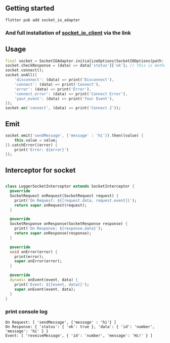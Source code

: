 
## Getting started

```shell
flutter pub add socket_io_adapter
```

### And full installation of [socket_io_client](https://pub.dev/packages/socket_io_client#troubleshooting) via the link

## Usage


```dart
final socket = SocketIOAdapter.initializeOptions(SocketIOOptions(path: 'https://example.com:3000/'));
socket.checkResponse = (data) => data['status']['ok']; // this is method for checking response from server. You can use custom method for checking response
socket.connect();
socket.onAll({
    'disconnect': (data) => print('Disconnect'),
    'connect': (data) => print('Connect'),
    'error': (data) => print('Error'),
    'connect_error': (data) => print('Connect Error'),
    'your_event': (data) => print('Your Event'),
});
socket.on('connect', (data) => print('Connect 2'));
```


## Emit
```dart
socket.emit('sendMessage', {'message' : 'hi'}).then((value) {
    this.value = value;
}).catchError((error) {
    print('Error: ${error}')
});


```





## Interceptor for socket
```dart

class LoggerSocketInterceptor extends SocketInterceptor {
  @override
  SocketRequest onRequest(SocketRequest request) {
    print('On Request: ${[request.data, request.event]}');
    return super.onRequest(request);
  }

  @override
  SocketResponse onResponse(SocketResponse response) {
    print('On Response: ${response.data}');
    return super.onResponse(response);
  }

  @override
  void onError(error) {
    print(error);
    super.onError(error);
  }

  @override
  dynamic onEvent(event, data) {
    print('Event: ${[event, data]}');
    super.onEvent(event, data);
  }
}

```

### print console log
```shell
On Request: [ 'sendMessage', {'message' : 'hi'} ]
On Response: { 'status': { 'ok': true }, 'data': { 'id': 'number', 'message': 'hi' } }
Event: [ 'reveiveMessage', { 'id': 'number', 'message': 'Hi!' } ]
```